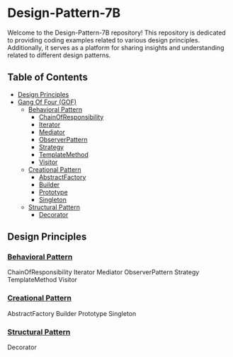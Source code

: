 # Design-Pattern-7B

Welcome to the Design-Pattern-7B repository! This repository is dedicated to providing coding examples related to various design principles. Additionally, it serves as a platform for sharing insights and understanding related to different design patterns.

## Table of Contents
- [Design Principles](#design-principles)
- [Gang Of Four (GOF)](https://github.com/determinoX/Design-Pattern-7B/tree/main/Design%20Pattern/GOF)
  - [Behavioral Pattern](https://github.com/determinoX/Design-Pattern-7B/tree/main/Design%20Pattern/GOF/Behavioral%20Pattern)
    - [ChainOfResponsibility](https://github.com/determinoX/Design-Pattern-7B/tree/main/Design%20Pattern/GOF/Behavioral%20Pattern/ChainOfResponsibility)
    - [Iterator](https://github.com/determinoX/Design-Pattern-7B/tree/main/Design%20Pattern/GOF/Behavioral%20Pattern/Iterator)
    - [Mediator](https://github.com/determinoX/Design-Pattern-7B/tree/main/Design%20Pattern/GOF/Behavioral%20Pattern/Mediator)
    - [ObserverPattern](https://github.com/determinoX/Design-Pattern-7B/tree/main/Design%20Pattern/GOF/Behavioral%20Pattern/ObserverPattern)
    - [Strategy](https://github.com/determinoX/Design-Pattern-7B/tree/main/Design%20Pattern/GOF/Behavioral%20Pattern/Strategy)
    - [TemplateMethod](https://github.com/determinoX/Design-Pattern-7B/tree/main/Design%20Pattern/GOF/Behavioral%20Pattern/TemplateMethod)
    - [Visitor](https://github.com/determinoX/Design-Pattern-7B/tree/main/Design%20Pattern/GOF/Behavioral%20Pattern/Visitor)
  - [Creational Pattern](https://github.com/determinoX/Design-Pattern-7B/tree/main/Design%20Pattern/GOF/Creational%20Pattern)
    - [AbstractFactory](https://github.com/determinoX/Design-Pattern-7B/tree/main/Design%20Pattern/GOF/Creational%20Pattern/AbstractFactory)
    - [Builder](https://github.com/determinoX/Design-Pattern-7B/tree/main/Design%20Pattern/GOF/Creational%20Pattern/Builder)
    - [Prototype](https://github.com/determinoX/Design-Pattern-7B/tree/main/Design%20Pattern/GOF/Creational%20Pattern/Prototype)
    - [Singleton](https://github.com/determinoX/Design-Pattern-7B/tree/main/Design%20Pattern/GOF/Creational%20Pattern/Singleton)
  - [Structural Pattern](https://github.com/determinoX/Design-Pattern-7B/tree/main/Design%20Pattern/GOF/Structural%20Pattern)
    - [Decorator](https://github.com/determinoX/Design-Pattern-7B/tree/main/Design%20Pattern/GOF/Structural%20Pattern/Decorator)

## Design Principles

### [Behavioral Pattern](https://github.com/determinoX/Design-Pattern-7B/tree/main/Design%20Pattern/GOF/Behavioral%20Pattern)
ChainOfResponsibility
Iterator
Mediator
ObserverPattern
Strategy
TemplateMethod
Visitor

### [Creational Pattern](https://github.com/determinoX/Design-Pattern-7B/tree/main/Design%20Pattern/GOF/Creational%20Pattern)
AbstractFactory
Builder
Prototype
Singleton

### [Structural Pattern](https://github.com/determinoX/Design-Pattern-7B/tree/main/Design%20Pattern/GOF/Structural%20Pattern)
Decorator


